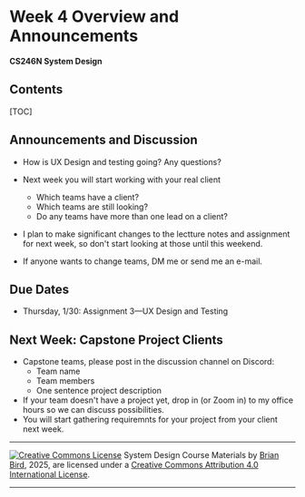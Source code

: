 <h1>Week 4 Overview and Announcements</h1>

**CS246N System Design**

<h2>Contents</h2>

[TOC]

## Announcements and Discussion

- How is UX Design and testing going? Any questions?
- Next week you will start working with your real client
  - Which teams have a client? 
  - Which teams are still looking?
  - Do any teams have more than one lead on a client?

- I plan to make significant changes to the lectture notes and assignment for next week, so don't start looking at those until this weekend.
- If anyone wants to change teams, DM me or send me an e-mail.

## Due Dates

- Thursday, 1/30: Assignment 3&mdash;UX Design and Testing

## Next Week: Capstone Project Clients

- Capstone teams, please post in the discussion channel on Discord:
  - Team name
  - Team members
  - One sentence project description
- If your team doesn't have a project yet, drop in  (or Zoom in) to my office hours so we can discuss possibilities.
- You will start gathering requiremnts for your project from your client next week. 



------

[![Creative Commons License](https://i.creativecommons.org/l/by/4.0/88x31.png)](http://creativecommons.org/licenses/by/4.0/)
System Design Course Materials by [Brian Bird](https://profbird.dev), 2025, are licensed under a [Creative Commons Attribution 4.0 International License](http://creativecommons.org/licenses/by/4.0/).

---

